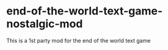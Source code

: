 # end-of-the-world-text-game-nostalgic-mod
This is a 1st party mod for the end of the world text game
